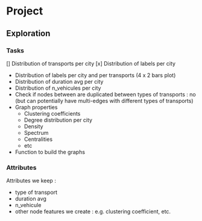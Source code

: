 # Project

## Exploration

### Tasks

[] Distribution of transports per city
[x] Distribution of labels per city
- Distribution of labels per city and per transports (4 x 2 bars plot)
- Distribution of duration avg per city
- Distribution of n_vehicules per city
- Check if nodes between are duplicated between types of transports : no (but can potentially have multi-edges with different types of transports)
- Graph properties
    - Clustering coefficients
    - Degree distribution per city
    - Density
    - Spectrum
    - Centralities
    - etc
- Function to build the graphs


### Attributes
Attributes we keep :

- type of transport
- duration avg
- n_vehicule
- other node features we create : e.g. clustering coefficient, etc.
